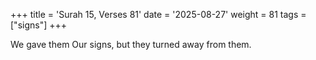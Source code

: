 +++
title = 'Surah 15, Verses 81'
date = '2025-08-27'
weight = 81
tags = ["signs"]
+++

We gave them Our signs, but they turned away from them.